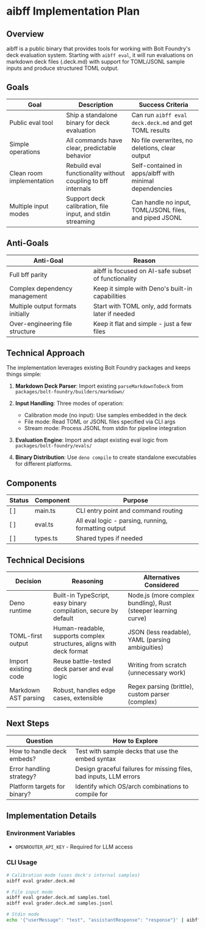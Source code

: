 # aibff Implementation Plan

## Overview

aibff is a public binary that provides tools for working with Bolt Foundry's
deck evaluation system. Starting with `aibff eval`, it will run evaluations on
markdown deck files (.deck.md) with support for TOML/JSONL sample inputs and
produce structured TOML output.

## Goals

| Goal                      | Description                                                  | Success Criteria                                       |
| ------------------------- | ------------------------------------------------------------ | ------------------------------------------------------ |
| Public eval tool          | Ship a standalone binary for deck evaluation                 | Can run `aibff eval deck.deck.md` and get TOML results |
| Simple operations         | All commands have clear, predictable behavior                | No file overwrites, no deletions, clear output         |
| Clean room implementation | Rebuild eval functionality without coupling to bff internals | Self-contained in apps/aibff with minimal dependencies |
| Multiple input modes      | Support deck calibration, file input, and stdin streaming    | Can handle no input, TOML/JSONL files, and piped JSONL |

## Anti-Goals

| Anti-Goal                         | Reason                                              |
| --------------------------------- | --------------------------------------------------- |
| Full bff parity                   | aibff is focused on AI-safe subset of functionality |
| Complex dependency management     | Keep it simple with Deno's built-in capabilities    |
| Multiple output formats initially | Start with TOML only, add formats later if needed   |
| Over-engineering file structure   | Keep it flat and simple - just a few files          |

## Technical Approach

The implementation leverages existing Bolt Foundry packages and keeps things
simple:

1. **Markdown Deck Parser**: Import existing `parseMarkdownToDeck` from
   `packages/bolt-foundry/builders/markdown/`

2. **Input Handling**: Three modes of operation:
   - Calibration mode (no input): Use samples embedded in the deck
   - File mode: Read TOML or JSONL files specified via CLI args
   - Stream mode: Process JSONL from stdin for pipeline integration

3. **Evaluation Engine**: Import and adapt existing eval logic from
   `packages/bolt-foundry/evals/`

4. **Binary Distribution**: Use `deno compile` to create standalone executables
   for different platforms.

## Components

| Status | Component | Purpose                                              |
| ------ | --------- | ---------------------------------------------------- |
| [ ]    | main.ts   | CLI entry point and command routing                  |
| [ ]    | eval.ts   | All eval logic - parsing, running, formatting output |
| [ ]    | types.ts  | Shared types if needed                               |

## Technical Decisions

| Decision             | Reasoning                                                            | Alternatives Considered                                        |
| -------------------- | -------------------------------------------------------------------- | -------------------------------------------------------------- |
| Deno runtime         | Built-in TypeScript, easy binary compilation, secure by default      | Node.js (more complex bundling), Rust (steeper learning curve) |
| TOML-first output    | Human-readable, supports complex structures, aligns with deck format | JSON (less readable), YAML (parsing ambiguities)               |
| Import existing code | Reuse battle-tested deck parser and eval logic                       | Writing from scratch (unnecessary work)                        |
| Markdown AST parsing | Robust, handles edge cases, extensible                               | Regex parsing (brittle), custom parser (complex)               |

## Next Steps

| Question                     | How to Explore                                                     |
| ---------------------------- | ------------------------------------------------------------------ |
| How to handle deck embeds?   | Test with sample decks that use the embed syntax                   |
| Error handling strategy?     | Design graceful failures for missing files, bad inputs, LLM errors |
| Platform targets for binary? | Identify which OS/arch combinations to compile for                 |

## Implementation Details

### Environment Variables

- `OPENROUTER_API_KEY` - Required for LLM access

### CLI Usage

```bash
# Calibration mode (uses deck's internal samples)
aibff eval grader.deck.md

# File input mode
aibff eval grader.deck.md samples.toml
aibff eval grader.deck.md samples.jsonl

# Stdin mode
echo '{"userMessage": "test", "assistantResponse": "response"}' | aibff eval grader.deck.md
```
